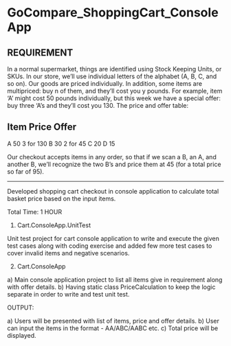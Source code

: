 # GoCompare_ShoppingCart_ConsoleApp

REQUIREMENT
-----------
In a normal supermarket, things are identified using Stock Keeping Units, or SKUs. In our store, we’ll use individual letters of the alphabet (A, B, C, and so on). Our goods are priced individually. In addition, some items are multipriced: buy n of them, and they’ll cost you y pounds. For example, item ‘A’ might cost 50 pounds individually, but this week we have a special offer: buy three ‘A’s and they’ll cost you 130. The price and offer table:

Item  Price   Offer
--------------------------
A     50       3 for 130
B     30       2 for 45
C     20
D     15

Our checkout accepts items in any order, so that if we scan a B, an A, and another B, we’ll recognize the two B’s and price them at 45 (for a total price so far of 95).

----------------------------------------------------------------------------------------------------------------------------------
Developed shopping cart checkout in console application to calculate total basket price based on the input items.

Total Time: 1 HOUR

1) Cart.ConsoleApp.UnitTest

Unit test project for cart console application to write and execute the given test cases along with coding exercise and added few more test cases to cover invalid items and negative scenarios.

2) Cart.ConsoleApp

a) Main console application project to list all items give in requirement along with offer details.
b) Having static class PriceCalculation to keep the logic separate in order to write and test unit test. 

OUTPUT:

a) Users will be presented with list of items, price and offer details.
b) User can input the items in the format - AA/ABC/AABC etc.
c) Total price will be displayed.
